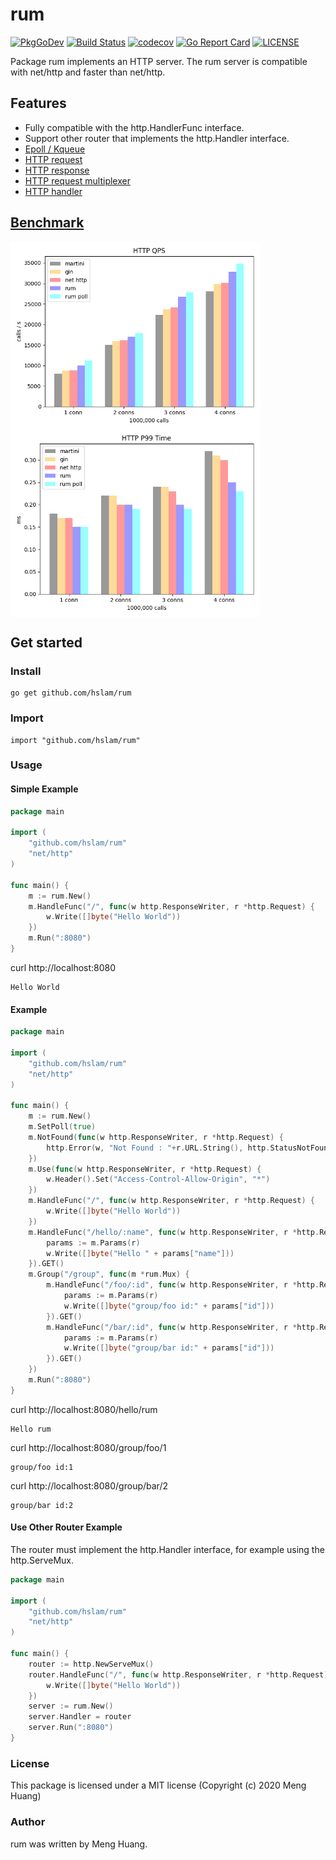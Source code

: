# rum
[![PkgGoDev](https://pkg.go.dev/badge/github.com/hslam/rum)](https://pkg.go.dev/github.com/hslam/rum)
[![Build Status](https://github.com/hslam/rum/workflows/build/badge.svg)](https://github.com/hslam/rum/actions)
[![codecov](https://codecov.io/gh/hslam/rum/branch/master/graph/badge.svg)](https://codecov.io/gh/hslam/rum)
[![Go Report Card](https://goreportcard.com/badge/github.com/hslam/rum)](https://goreportcard.com/report/github.com/hslam/rum)
[![LICENSE](https://img.shields.io/github/license/hslam/rum.svg?style=flat-square)](https://github.com/hslam/rum/blob/master/LICENSE)

Package rum implements an HTTP server. The rum server is compatible with net/http and faster than net/http.

## Features
* Fully compatible with the http.HandlerFunc interface.
* Support other router that implements the http.Handler interface.
* [Epoll / Kqueue](https://github.com/hslam/netpoll "netpoll")
* [HTTP request](https://github.com/hslam/request "request")
* [HTTP response](https://github.com/hslam/response "response")
* [HTTP request multiplexer](https://github.com/hslam/mux "mux")
* [HTTP handler](https://github.com/hslam/handler "handler")

## [Benchmark](http://github.com/hslam/http-benchmark "http-benchmark")
<img src="https://raw.githubusercontent.com/hslam/http-benchmark/master/http-qps.png" width = "400" height = "300" alt="qps" align=center><img src="https://raw.githubusercontent.com/hslam/http-benchmark/master/http-p99.png" width = "400" height = "300" alt="p99" align=center>

## Get started

### Install
```
go get github.com/hslam/rum
```
### Import
```
import "github.com/hslam/rum"
```

### Usage
#### Simple Example
```go
package main

import (
	"github.com/hslam/rum"
	"net/http"
)

func main() {
	m := rum.New()
	m.HandleFunc("/", func(w http.ResponseWriter, r *http.Request) {
		w.Write([]byte("Hello World"))
	})
	m.Run(":8080")
}
```

curl http://localhost:8080
```
Hello World
```

#### Example
```go
package main

import (
	"github.com/hslam/rum"
	"net/http"
)

func main() {
	m := rum.New()
	m.SetPoll(true)
	m.NotFound(func(w http.ResponseWriter, r *http.Request) {
		http.Error(w, "Not Found : "+r.URL.String(), http.StatusNotFound)
	})
	m.Use(func(w http.ResponseWriter, r *http.Request) {
		w.Header().Set("Access-Control-Allow-Origin", "*")
	})
	m.HandleFunc("/", func(w http.ResponseWriter, r *http.Request) {
		w.Write([]byte("Hello World"))
	})
	m.HandleFunc("/hello/:name", func(w http.ResponseWriter, r *http.Request) {
		params := m.Params(r)
		w.Write([]byte("Hello " + params["name"]))
	}).GET()
	m.Group("/group", func(m *rum.Mux) {
		m.HandleFunc("/foo/:id", func(w http.ResponseWriter, r *http.Request) {
			params := m.Params(r)
			w.Write([]byte("group/foo id:" + params["id"]))
		}).GET()
		m.HandleFunc("/bar/:id", func(w http.ResponseWriter, r *http.Request) {
			params := m.Params(r)
			w.Write([]byte("group/bar id:" + params["id"]))
		}).GET()
	})
	m.Run(":8080")
}
```

curl http://localhost:8080/hello/rum
```
Hello rum
```

curl http://localhost:8080/group/foo/1
```
group/foo id:1
```

curl http://localhost:8080/group/bar/2
```
group/bar id:2
```

#### Use Other Router Example
The router must implement the http.Handler interface, for example using the http.ServeMux.
```go
package main

import (
	"github.com/hslam/rum"
	"net/http"
)

func main() {
	router := http.NewServeMux()
	router.HandleFunc("/", func(w http.ResponseWriter, r *http.Request) {
		w.Write([]byte("Hello World"))
	})
	server := rum.New()
	server.Handler = router
	server.Run(":8080")
}
```

### License
This package is licensed under a MIT license (Copyright (c) 2020 Meng Huang)

### Author
rum was written by Meng Huang.
